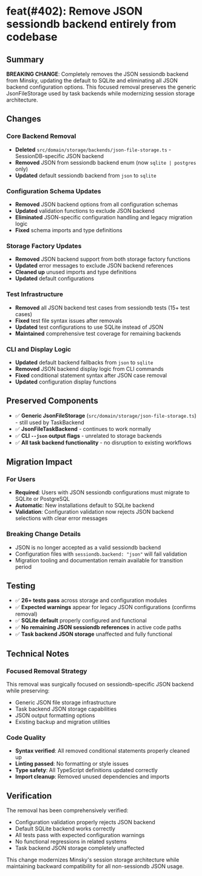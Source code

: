 # feat(#402): Remove JSON sessiondb backend entirely from codebase

## Summary

**BREAKING CHANGE**: Completely removes the JSON sessiondb backend from Minsky, updating the default to SQLite and eliminating all JSON backend configuration options. This focused removal preserves the generic JsonFileStorage used by task backends while modernizing session storage architecture.

## Changes

### Core Backend Removal

- **Deleted** `src/domain/storage/backends/json-file-storage.ts` - SessionDB-specific JSON backend
- **Removed** JSON from sessiondb backend enum (now `sqlite | postgres` only)
- **Updated** default sessiondb backend from `json` to `sqlite`

### Configuration Schema Updates

- **Removed** JSON backend options from all configuration schemas
- **Updated** validation functions to exclude JSON backend
- **Eliminated** JSON-specific configuration handling and legacy migration logic
- **Fixed** schema imports and type definitions

### Storage Factory Updates

- **Removed** JSON backend support from both storage factory functions
- **Updated** error messages to exclude JSON backend references
- **Cleaned up** unused imports and type definitions
- **Updated** default configurations

### Test Infrastructure

- **Removed** all JSON backend test cases from sessiondb tests (15+ test cases)
- **Fixed** test file syntax issues after removals
- **Updated** test configurations to use SQLite instead of JSON
- **Maintained** comprehensive test coverage for remaining backends

### CLI and Display Logic

- **Updated** default backend fallbacks from `json` to `sqlite`
- **Removed** JSON backend display logic from CLI commands
- **Fixed** conditional statement syntax after JSON case removal
- **Updated** configuration display functions

## Preserved Components

- ✅ **Generic JsonFileStorage** (`src/domain/storage/json-file-storage.ts`) - still used by TaskBackend
- ✅ **JsonFileTaskBackend** - continues to work normally
- ✅ **CLI `--json` output flags** - unrelated to storage backends
- ✅ **All task backend functionality** - no disruption to existing workflows

## Migration Impact

### For Users

- **Required**: Users with JSON sessiondb configurations must migrate to SQLite or PostgreSQL
- **Automatic**: New installations default to SQLite backend
- **Validation**: Configuration validation now rejects JSON backend selections with clear error messages

### Breaking Change Details

- JSON is no longer accepted as a valid sessiondb backend
- Configuration files with `sessiondb.backend: "json"` will fail validation
- Migration tooling and documentation remain available for transition period

## Testing

- ✅ **26+ tests pass** across storage and configuration modules
- ✅ **Expected warnings** appear for legacy JSON configurations (confirms removal)
- ✅ **SQLite default** properly configured and functional
- ✅ **No remaining JSON sessiondb references** in active code paths
- ✅ **Task backend JSON storage** unaffected and fully functional

## Technical Notes

### Focused Removal Strategy

This removal was surgically focused on sessiondb-specific JSON backend while preserving:

- Generic JSON file storage infrastructure
- Task backend JSON storage capabilities
- JSON output formatting options
- Existing backup and migration utilities

### Code Quality

- **Syntax verified**: All removed conditional statements properly cleaned up
- **Linting passed**: No formatting or style issues
- **Type safety**: All TypeScript definitions updated correctly
- **Import cleanup**: Removed unused dependencies and imports

## Verification

The removal has been comprehensively verified:

- Configuration validation properly rejects JSON backend
- Default SQLite backend works correctly
- All tests pass with expected configuration warnings
- No functional regressions in related systems
- Task backend JSON storage completely unaffected

This change modernizes Minsky's session storage architecture while maintaining backward compatibility for all non-sessiondb JSON usage.
